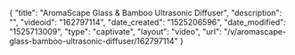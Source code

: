{
    "title": "AromaScape Glass & Bamboo Ultrasonic Diffuser",
    "description": "",
    "videoid": "162797114",
    "date_created": "1525206596",
    "date_modified": "1525713009",
    "type": "captivate",
    "layout": "video",
    "url": "\/v\/aromascape-glass-bamboo-ultrasonic-diffuser\/162797114"
}